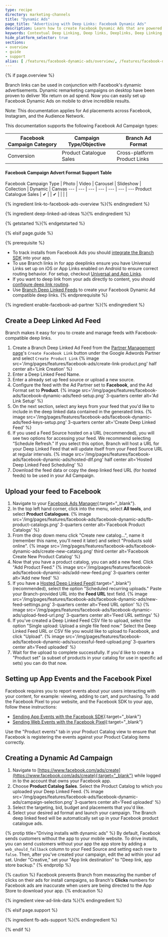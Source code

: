 ```yaml
---
type: recipe
directory: marketing-channels
title: "Dynamic Ads"
page_title: "Advertising with Deep Links: Facebook Dynamic Ads"
description: Learn how to create Facebook Dynamic Ads that are powered by Branch Metrics deep links. It’s simple - configure the dashboard, generate links and set up your app.
keywords: Contextual Deep Linking, Deep links, Deeplinks, Deep Linking, Deeplinking, Deferred Deep Linking, Deferred Deeplinking, Google App Indexing, Google App Invites, Apple Universal Links, Apple Spotlight Search, Facebook App Links, AppLinks, Deepviews, Deep views, Advertising, Ads, Facebook Ads, Facebook Authentication
hide_platform_selector: true
sections:
- overview
- guide
- support
alias: [ /features/facebook-dynamic-ads/overview/, /features/facebook-dynamic-ads/overview/, /features/facebook-dynamic-ads/guide/, /features/facebook-dynamic-ads/support/ ]  
---
```


{% if page.overview %}

Branch links can be used in conjunction with Facebook's dynamic advertisements. Dynamic remarketing campaigns on desktop have been proven to deliver 16x return on ad spend. Now you can easily set up Facebook Dynamic Ads on mobile to drive incredible results.

Note: This documentation applies for Ad placements across Facebook, Instagram, and the Audience Network.

This documentation supports the following Facebook Ad Campaign types:

Facebook Campaign Category | Campaign Type/Objective | Branch Ad Format
--- | --- | ---
Conversion | Product Catalogue Sales | Cross-platform Product Links

#### Facebook Campaign Advert Format Support Table

Facebook Campaign Type | Photo | Video | Carousel | Slideshow | Collection | Dynamic | Canvas
--- | --- | --- | --- | --- | --- | ---
Product Catalogue Sales | ✔︎ |  | ✔︎ |  |  |  |

{% ingredient link-to-facebook-ads-overview %}{% endingredient %}

{% ingredient deep-linked-ad-ideas %}{% endingredient %}

{% getstarted %}{% endgetstarted %}

{% elsif page.guide %}

{% prerequisite %}
- To track installs from Facebook Ads you should [integrate the Branch SDK]({{base.url}}/getting-started/sdk-integration-guide) into your app.
- To use Branch links in for app deeplinks ensure you have Universal Links set up on iOS or App Links enabled on Android to ensure correct routing behavior. For setup, checkout [Universal and App Links]({{base.url}}/getting-started/universal-app-links).
- If you want to deep link from your ads directly to content, you should [configure deep link routing]({{base.url}}/getting-started/deep-link-routing).
- Use [Branch Deep Linked Feeds](/features/deep-linked-feeds) to create your Facebook Dynamic Ad compatible deep links.
{% endprerequisite %}

{% ingredient enable-facebook-ad-partner %}{% endingredient %}

## Create a Deep Linked Ad Feed

Branch makes it easy for you to create and manage feeds with Facebook-compatible deep links.

1. Create a Branch Deep Linked Ad Feed from the [Partner Management page](https://dashboard.branch.io/ads/partner-management)'s `Create Facebook Link` button under the Google Adwords Partner and select `Create Product Link`
{% image src='/img/pages/features/facebook-ads/create-link-product.png' half center alt='Link Creation' %}
1. Enter a Deep Linked Feed Name.
1. Enter a already set up feed source or upload a new source.
1. Configure the feed with the Ad Partner set to **Facebook**, and the Ad Format set to **Product**.
{% image src='/img/pages/features/facebook-ads/facebook-dynamic-ads/feed-setup.png' 3-quarters center alt='Ad Link Setup' %}
1. On the next section, select any keys from your feed that you'd like to include in the deep linked data contained in the generated links.
{% image src='/img/pages/features/facebook-ads/facebook-dynamic-ads/feed-keys-setup.png' 3-quarters center alt='Create Deep Linked Feed' %}
1. If you used a Feed Source hosted on a URL (recommended), you will see two options for accessing your feed. We recommend selecting “Schedule Refresh.” If you select this option, Branch will host a URL for your Deep Linked Feed that will update itself from your Feed Source URL at regular intervals.
{% image src='/img/pages/features/facebook-ads/facebook-dynamic-ads/hosted-dlf.png' half center alt='Hosted Deep Linked Feed Scheduling' %}
1. Download the feed data or copy the deep linked feed URL (for hosted feeds) to be used in your Ad Campaign.

## Upload your feed to Facebook

1. Navigate to your [Facebook Ads Manager](https://www.facebook.com/ads/manager/){:target="_blank"}.
1. In the top left hand corner, click into the menu, select **All tools**, and select **Product Catalogues**.
{% image src='/img/pages/features/facebook-ads/facebook-dynamic-ads/fb-product-catalogs.png' 3-quarters center alt='Facebook Product Catalogs' %}
1. From the drop down menu click "Create new catalog...", name it (remember this name, you'll need it later) and select "Products sold online".
{% image src='/img/pages/features/facebook-ads/facebook-dynamic-ads/create-new-catalog.png' third center alt='Facebook Create New Product Catalog' %}
1. Now that you have a product catalog, you can add a new feed. Click "Add Product Feed."
{% image src='/img/pages/features/facebook-ads/facebook-dynamic-ads/add-new-feed.png' 3-quarters center alt='Add new feed' %}
1. If you have a [Hosted Deep Linked Feed](/features/deep-linked-feeds/guide/#schedule-refresh){:target="_blank"} (recommended), select the option "Scheduled recurring uploads." Paste your Branch-provided URL into the **Feed URL** text field.
{% image src='/img/pages/features/facebook-ads/facebook-dynamic-ads/new-feed-settings.png' 3-quarters center alt='Feed URL option' %}
{% image src='/img/pages/features/facebook-ads/facebook-dynamic-ads/upload-feed-url.png' 3-quarters center alt='Feed URL settings' %}
1. If you've created a Deep Linked Feed CSV file to upload, select the option "Single upload: Upload a single file feed now." Select the Deep Linked Feed URL or CSV file you would like to upload to Facebook, and click "Upload".
{% image src='/img/pages/features/facebook-ads/facebook-dynamic-ads/successful-feed-upload.png' 3-quarters center alt='Feed uploaded' %}
1. Wait for the upload to complete successfully. If you'd like to create a "Product set" (a subset of products in your catalog for use in specific ad sets) you can do that now.

## Setting up App Events and the Facebook Pixel

Facebook requires you to report events about your users interacting with your content, for example: viewing, adding to cart, and purchasing. To add the Facebook Pixel to your website, and the Facebook SDK to your app, follow these instructions:

- [Sending App Events with the Facebook SDK](https://developers.facebook.com/docs/app-events){:target="_blank"}
- [Sending Web Events with the Facebook Pixel](https://developers.facebook.com/docs/marketing-api/facebook-pixel/v2.8){:target="_blank"}

Use the "Product events" tab in your Product Catalog view to ensure that Facebook is registering the events against your Product Catalog items correctly.

## Creating a Dynamic Ad Campaign

1. Navigate to [https://www.facebook.com/ads/create](https://www.facebook.com/ads/create){:target="_blank"} while logged in to the account that owns your Facebook app.
1. Choose **Product Catalog Sales**. Select the Product Catalog to which you uploaded your Deep Linked Feed.
{% image src='/img/pages/features/facebook-ads/facebook-dynamic-ads/campaign-selection.png' 3-quarters center alt='Feed uploaded' %}
1. Select the targeting, bid, budget and placements that you'd like.
1. Select your desired ad format and launch your campaign. The Branch deep linked feed will be automatically set up in your Facebook product catalogue ads.

{% protip title="Driving installs with dynamic ads" %}
By default, Facebook sends customers without the app to your mobile website. To drive installs, you can send customers without your app the app store by adding a `web_should_fallback` column to your Feed Source and setting each row to `false`. Then, after you've created your campaign, edit the ad within your ad set. Under "Creative," set your "App link destination" to "Deep link, app store backup."
{% endprotip %}

{% caution %}
Facebook prevents Branch from measuring the number of clicks on their ads for install campaigns, so Branch's **Clicks** numbers for Facebook ads are inaccurate when users are being directed to the App Store to download your app.
{% endcaution %}

{% ingredient view-ad-link-data %}{% endingredient %}

{% elsif page.support %}

{% ingredient fb-ads-support %}{% endingredient %}

{% endif %}
